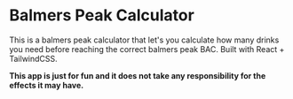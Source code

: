 # Balmers Peak Calculator

This is a balmers peak calculator that let's you calculate how many drinks you need before reaching the correct balmers peak BAC. Built with React + TailwindCSS.

**This app is just for fun and it does not take any responsibility for the effects it may have.**
